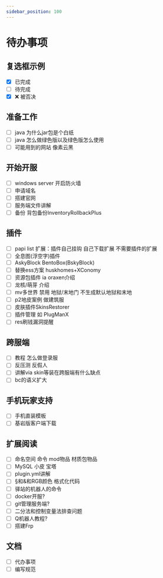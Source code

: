 ```yaml
---
sidebar_position: 100
---
```


# 待办事项

## 复选框示例

- [x] 已完成
- [ ] 待完成
- [x] ❌ 被否决

## 准备工作

- [ ] java 为什么jar包是个白纸
- [ ] java 怎么做绿色版以及绿色版怎么使用
- [ ] 可能用到的网站 像素云黑

## 开始开服

- [ ] windows server 开启防火墙
- [ ] 申请域名
- [ ] 搭建官网
- [ ] 服务端文件讲解
- [ ] 备份 背包备份InventoryRollbackPlus

## 插件

- [ ] papi list 扩展：插件自己挂钩 自己下载扩展 不需要插件的扩展
- [ ] 全息图(浮空字)插件
- [ ] AskyBlock BentoBox(BskyBlock)
- [ ] 替换ess方案 huskhomes+XConomy
- [ ] 资源包插件 ia oraxen介绍
- [ ] 龙核/萌芽 介绍
- [ ] mv多世界 禁用 地狱/末地门 不生成默认地狱和末地
- [ ] p2地皮案例 做建筑服
- [ ] 皮肤插件SkinsRestorer
- [ ] 插件管理 如 PlugManX
- [ ] res刷钱漏洞提醒

## 跨服端

- [ ] 教程 怎么做登录服
- [ ] 反压测 反假人
- [ ] 讲解via skin等装在跨服端有什么缺点
- [ ] bc的语义扩大

## 手机玩家支持

- [ ] 手机直装模板
- [ ] 基岩版客户端下载

## 扩展阅读

- [ ] 命名空间 命令 mod物品 材质包物品
- [ ] MySQL 小皮 宝塔
- [ ] plugin.yml讲解
- [ ] §和&和RGB颜色 格式化代码
- [ ] 驿站的机器人的命令
- [ ] docker开服?
- [ ] git管理服务端?
- [ ] 二分法和控制变量法排查问题
- [ ] Q机器人教程?
- [ ] 搭建Frp

## 文档

- [ ] 代办事项
- [ ] 编写规范
